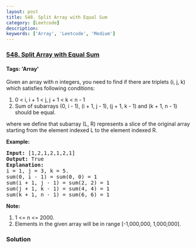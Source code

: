 ```yaml
---
layout: post
title: 548. Split Array with Equal Sum
category: [Leetcode]
description: 
keywords: ['Array', 'Leetcode', 'Medium']
---
```

### [548. Split Array with Equal Sum](https://leetcode.com/problems/split-array-with-equal-sum)

#### Tags: 'Array'

<div class="content__u3I1 question-content__JfgR"><div><p>
Given an array with n integers, you need to find if there are triplets  (i, j, k) which satisfies following conditions:
</p><ol>
<li> 0 &lt; i, i + 1 &lt; j, j + 1 &lt; k &lt; n - 1 </li>
<li> Sum of subarrays (0, i - 1), (i + 1, j - 1), (j + 1, k - 1) and (k + 1, n - 1) should be equal. </li>
</ol>
where we define that subarray (L, R) represents a slice of the original array starting from the element indexed L to the element indexed R.
<p></p>
<p><b>Example:</b><br/>
</p><pre><b>Input:</b> [1,2,1,2,1,2,1]
<b>Output:</b> True
<b>Explanation:</b>
i = 1, j = 3, k = 5. 
sum(0, i - 1) = sum(0, 0) = 1
sum(i + 1, j - 1) = sum(2, 2) = 1
sum(j + 1, k - 1) = sum(4, 4) = 1
sum(k + 1, n - 1) = sum(6, 6) = 1
</pre>
<p></p>
<b>Note:</b>
<ol>
<li> 1 &lt;= n &lt;= 2000. </li>
<li> Elements in the given array will be in range [-1,000,000, 1,000,000]. </li>
</ol></div></div>

### Solution
